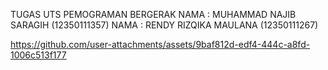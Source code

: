 TUGAS UTS PEMOGRAMAN BERGERAK
NAMA : MUHAMMAD NAJIB SARAGIH (12350111357)
NAMA : RENDY RIZQIKA MAULANA (12350111267)



https://github.com/user-attachments/assets/9baf812d-edf4-444c-a8fd-1006c513f177

